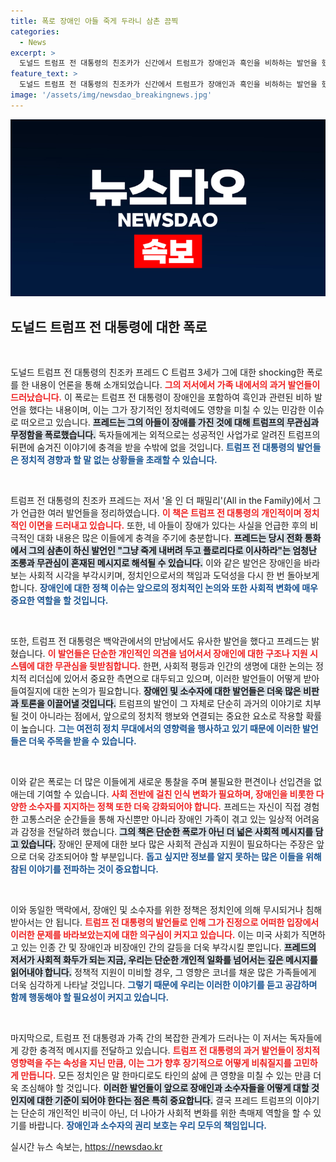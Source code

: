 ```yaml
---
title: 폭로 장애인 아들 죽게 두라니 삼촌 끔찍
categories:
  - News
excerpt: >
  도널드 트럼프 전 대통령의 친조카가 신간에서 트럼프가 장애인과 흑인을 비하하는 발언을 했다고 폭로하며 충격적인 일화들을 공개했다. 이 말은 누구도 상상할 수 없는 비인간적인 발언으로, 트럼프 가문 내의 어두운 과거를 드러내고 있다.
feature_text: >
  도널드 트럼프 전 대통령의 친조카가 신간에서 트럼프가 장애인과 흑인을 비하하는 발언을 했다고 폭로하며 충격적인 일화들을 공개했다. 이 말은 누구도 상상할 수 없는 비인간적인 발언으로, 트럼프 가문 내의 어두운 과거를 드러내고 있다.
image: '/assets/img/newsdao_breakingnews.jpg'
---
```


<p><img src="/assets/img/newsdao_breakingnews.jpg" alt="cryptoinkorea 속보" /></p>

<h2 data-ke-size="size26">도널드 트럼프 전 대통령에 대한 폭로</h2>

<p data-ke-size="size16">&nbsp;</p>

<p>도널드 트럼프 전 대통령의 친조카 프레드 C 트럼프 3세가 그에 대한 shocking한 폭로를 한 내용이 언론을 통해 소개되었습니다. <b><span style="color: #ee2323;">그의 저서에서 가족 내에서의 과거 발언들이 드러났습니다.</span></b> 이 폭로는 트럼프 전 대통령이 장애인을 포함하여 흑인과 관련된 비하 발언을 했다는 내용이며, 이는 그가 장기적인 정치력에도 영향을 미칠 수 있는 민감한 이슈로 떠오르고 있습니다. <b><span style="background-color: #21538527;">프레드는 그의 아들이 장애를 가진 것에 대해 트럼프의 무관심과 무정함을 폭로했습니다.</span></b> 독자들에게는 외적으로는 성공적인 사업가로 알려진 트럼프의 뒤편에 숨겨진 이야기에 충격을 받을 수밖에 없을 것입니다. <b><span style="color: #1a5490;">트럼프 전 대통령의 발언들은 정치적 경향과 할 말 없는 상황들을 초래할 수 있습니다.</span></b></p>

<p data-ke-size="size16">&nbsp;</p>

<p>트럼프 전 대통령의 친조카 프레드는 저서 '올 인 더 패밀리'(All in the Family)에서 그가 언급한 여러 발언들을 정리하였습니다. <b><span style="color: #ee2323;">이 책은 트럼프 전 대통령의 개인적이며 정치적인 이면을 드러내고 있습니다.</span></b> 또한, 네 아들이 장애가 있다는 사실을 언급한 후의 비극적인 대화 내용은 많은 이들에게 충격을 주기에 충분합니다. <b><span style="background-color: #21538527;">프레드는 당시 전화 통화에서 그의 삼촌이 하신 발언인 "그냥 죽게 내버려 두고 플로리다로 이사하라"는 엄청난 조롱과 무관심이 혼재된 메시지로 해석될 수 있습니다.</span></b> 이와 같은 발언은 장애인을 바라보는 사회적 시각을 부각시키며, 정치인으로서의 책임과 도덕성을 다시 한 번 돌아보게 합니다. <b><span style="color: #1a5490;">장애인에 대한 정책 이슈는 앞으로의 정치적인 논의와 또한 사회적 변화에 매우 중요한 역할을 할 것입니다.</span></b></p>

<p data-ke-size="size16">&nbsp;</p>

<p>또한, 트럼프 전 대통령은 백악관에서의 만남에서도 유사한 발언을 했다고 프레드는 밝혔습니다. <b><span style="color: #ee2323;">이 발언들은 단순한 개인적인 의견을 넘어서서 장애인에 대한 구조나 지원 시스템에 대한 무관심을 뒷받침합니다.</span></b> 한편, 사회적 평등과 인간의 생명에 대한 논의는 정치적 리더십에 있어서 중요한 측면으로 대두되고 있으며, 이러한 발언들이 어떻게 받아들여질지에 대한 논의가 필요합니다. <b><span style="background-color: #21538527;">장애인 및 소수자에 대한 발언들은 더욱 많은 비판과 토론을 이끌어낼 것입니다.</span></b> 트럼프의 발언이 그 자체로 단순히 과거의 이야기로 치부될 것이 아니라는 점에서, 앞으로의 정치적 행보와 연결되는 중요한 요소로 작용할 확률이 높습니다. <b><span style="color: #1a5490;">그는 여전히 정치 무대에서의 영향력을 행사하고 있기 때문에 이러한 발언들은 더욱 주목을 받을 수 있습니다.</span></b></p>

<p data-ke-size="size16">&nbsp;</p>

<p>이와 같은 폭로는 더 많은 이들에게 새로운 통찰을 주며 불필요한 편견이나 선입견을 없애는데 기여할 수 있습니다. <b><span style="color: #ee2323;">사회 전반에 걸친 인식 변화가 필요하며, 장애인을 비롯한 다양한 소수자를 지지하는 정책 또한 더욱 강화되어야 합니다.</span></b> 프레드는 자신이 직접 경험한 고통스러운 순간들을 통해 자신뿐만 아니라 장애인 가족이 겪고 있는 일상적 어려움과 감정을 전달하려 했습니다. <b><span style="background-color: #21538527;">그의 책은 단순한 폭로가 아닌 더 넓은 사회적 메시지를 담고 있습니다.</span></b> 장애인 문제에 대한 보다 많은 사회적 관심과 지원이 필요하다는 주장은 앞으로 더욱 강조되어야 할 부분입니다. <b><span style="color: #1a5490;">돕고 싶지만 정보를 알지 못하는 많은 이들을 위해 참된 이야기를 전파하는 것이 중요합니다.</span></b></p>

<p data-ke-size="size16">&nbsp;</p>

<p>이와 동일한 맥락에서, 장애인 및 소수자를 위한 정책은 정치인에 의해 무시되거나 침해받아서는 안 됩니다. <b><span style="color: #ee2323;">트럼프 전 대통령의 발언들로 인해 그가 진정으로 어떠한 입장에서 이러한 문제를 바라보았는지에 대한 의구심이 커지고 있습니다.</span></b> 이는 미국 사회가 직면하고 있는 인종 간 및 장애인과 비장애인 간의 갈등을 더욱 부각시킬 뿐입니다. <b><span style="background-color: #21538527;">프레드의 저서가 사회적 화두가 되는 지금, 우리는 단순한 개인적 일화를 넘어서는 깊은 메시지를 읽어내야 합니다.</span></b> 정책적 지원이 미비할 경우, 그 영향은 코너를 채운 많은 가족들에게 더욱 심각하게 나타날 것입니다. <b><span style="color: #1a5490;">그렇기 때문에 우리는 이러한 이야기를 듣고 공감하며 함께 행동해야 할 필요성이 커지고 있습니다.</span></b></p>

<p data-ke-size="size16">&nbsp;</p>

<p>마지막으로, 트럼프 전 대통령과 가족 간의 복잡한 관계가 드러나는 이 저서는 독자들에게 강한 충격적 메시지를 전달하고 있습니다. <b><span style="color: #ee2323;">트럼프 전 대통령의 과거 발언들이 정치적 영향력을 주는 속성을 지닌 만큼, 이는 그가 향후 장기적으로 어떻게 비춰질지를 고민하게 만듭니다.</span></b> 모든 정치인은 말 한마디로도 타인의 삶에 큰 영향을 미칠 수 있는 만큼 더욱 조심해야 할 것입니다. <b><span style="background-color: #21538527;">이러한 발언들이 앞으로 장애인과 소수자들을 어떻게 대할 것인지에 대한 기준이 되어야 한다는 점은 특히 중요합니다.</span></b> 결국 프레드 트럼프의 이야기는 단순히 개인적인 비극이 아닌, 더 나아가 사회적 변화를 위한 촉매제 역할을 할 수 있기를 바랍니다. <b><span style="color: #1a5490;">장애인과 소수자의 권리 보호는 우리 모두의 책임입니다.</span></b></p>
실시간 뉴스 속보는, <a href="https://newsdao.kr" rel="dofollow">https://newsdao.kr</a>


